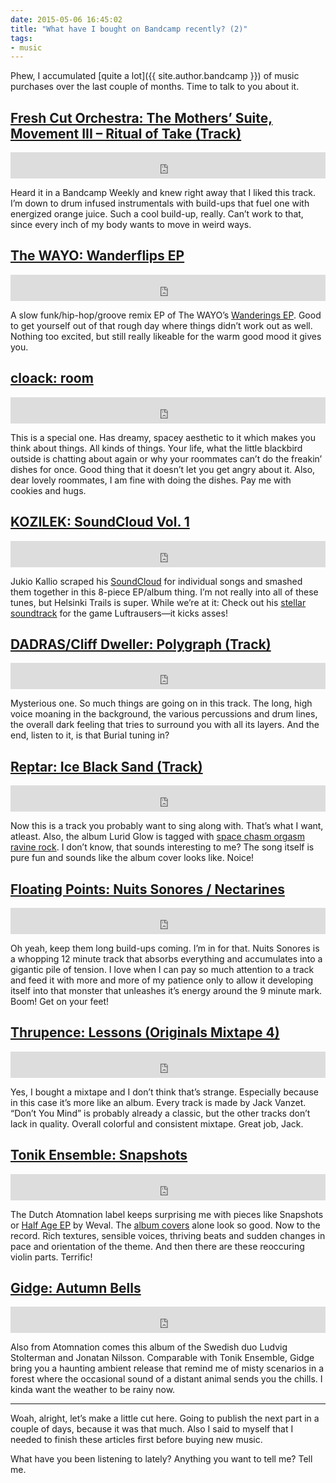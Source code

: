```yaml
---
date: 2015-05-06 16:45:02
title: "What have I bought on Bandcamp recently? (2)"
tags:
- music
---
```

Phew, I accumulated [quite a lot]({{ site.author.bandcamp }}) of music purchases over the last couple of months. Time to talk to you about it.

## [Fresh Cut Orchestra: The Mothers’ Suite, Movement III – Ritual of Take (Track)](https://freshcutorchestra.bandcamp.com/track/the-mothers-suite-movement-iii-ritual-of-take)

<p><iframe style="border: 0; width: 100%; height: 42px;" src="https://bandcamp.com/EmbeddedPlayer/album=1639524645/size=small/bgcol=ffffff/linkcol={{ site.ui_color }}/track=3525025781/transparent=true/" seamless><a href="https://freshcutorchestra.bandcamp.com/track/the-mothers-suite-movement-iii-ritual-of-take">Fresh Cut Orchestra: The Mothers’ Suite, Movement III – Ritual of Take</a></iframe></p>

Heard it in a Bandcamp Weekly and knew right away that I liked this track. I’m down to drum infused instrumentals with build-ups that fuel one with energized orange juice. Such a cool build-up, really. Can’t work to that, since every inch of my body wants to move in weird ways.

## [The WAYO: Wanderflips EP](http://thewayo.com/album/wanderflips-ep)

<p><iframe style="border: 0; width: 100%; height: 42px;" src="http://bandcamp.com/EmbeddedPlayer/album=4026784367/size=small/bgcol=ffffff/linkcol={{ site.ui_color }}/transparent=true/" seamless><a href="http://thewayo.com/album/wanderflips-ep">The WAYO: Wanderflips EP</a></iframe></p>

A slow funk/hip-hop/groove remix EP of The WAYO’s [Wanderings EP](http://thewayo.com/album/wanderings-ep). Good to get yourself out of that rough day where things didn’t work out as well. Nothing too excited, but still really likeable for the warm good mood it gives you.

## [cloack: room](https://cloack.bandcamp.com/album/room)

<p><iframe style="border: 0; width: 100%; height: 42px;" src="https://bandcamp.com/EmbeddedPlayer/album=4222857852/size=small/bgcol=ffffff/linkcol={{ site.ui_color }}/transparent=true/" seamless><a href="http://cloack.bandcamp.com/album/room">cloack: room</a></iframe></p>

This is a special one. Has dreamy, spacey aesthetic to it which makes you think about things. All kinds of things. Your life, what the little blackbird outside is chatting about again or why your roommates can’t do the freakin’ dishes for once. Good thing that it doesn’t let you get angry about it. Also, dear lovely roommates, I am fine with doing the dishes. Pay me with cookies and hugs.

## [KOZILEK: SoundCloud Vol. 1](https://kozilek.bandcamp.com/album/from-soundcloud-vol-1)

<p><iframe style="border: 0; width: 100%; height: 42px;" src="https://bandcamp.com/EmbeddedPlayer/album=1150980943/size=small/bgcol=ffffff/linkcol={{ site.ui_color }}/transparent=true/" seamless><a href="http://kozilek.bandcamp.com/album/from-soundcloud-vol-1">KOZILEK: SoundCloud Vol. 1</a></iframe></p>

Jukio Kallio scraped his [SoundCloud](https://soundcloud.com/kozilek) for individual songs and smashed them together in this 8-piece EP/album thing. I’m not really into all of these tunes, but Helsinki Trails is super. While we’re at it: Check out his [stellar soundtrack](https://kozilek.bandcamp.com/album/luftrausers-ost) for the game Luftrausers—it kicks asses!

## [DADRAS/Cliff Dweller: Polygraph (Track)](https://dadras.bandcamp.com/track/polygraph-ft-cliff-dweller)

<p><iframe style="border: 0; width: 100%; height: 42px;" src="https://bandcamp.com/EmbeddedPlayer/album=2990939530/size=small/bgcol=ffffff/linkcol={{ site.ui_color }}/track=68607929/transparent=true/" seamless><a href="https://dadras.bandcamp.com/track/polygraph-ft-cliff-dweller">DADRAS/Cliff Dweller: Polygraph</a></iframe></p>

Mysterious one. So much things are going on in this track. The long, high voice moaning in the background, the various percussions and drum lines, the overall dark feeling that tries to surround you with all its layers. And the end, listen to it, is that Burial tuning in?

## [Reptar: Ice Black Sand (Track)](https://reptarmusic.bandcamp.com/track/ice-black-sand)

<p><iframe style="border: 0; width: 100%; height: 42px;" src="https://bandcamp.com/EmbeddedPlayer/album=3334048101/size=small/bgcol=ffffff/linkcol={{ site.ui_color }}/track=2045468045/transparent=true/" seamless><a href="https://reptarmusic.bandcamp.com/track/ice-black-sand">Reptar: Ice Black Sand</a></iframe></p>

Now this is a track you probably want to sing along with. That’s what I want, atleast. Also, the album Lurid Glow is tagged with [space chasm orgasm ravine rock](https://bandcamp.com/tag/space-chasm-orgasm-ravine-rock). I don’t know, that sounds interesting to me? The song itself is pure fun and sounds like the album cover looks like. Noice!

## [Floating Points: Nuits Sonores / Nectarines](https://eglorecords.bandcamp.com/album/nuits-sonores-nectarines)

<p><iframe style="border: 0; width: 100%; height: 42px;" src="https://bandcamp.com/EmbeddedPlayer/album=530101042/size=small/bgcol=ffffff/linkcol={{ site.ui_color }}/transparent=true/" seamless><a href="http://eglorecords.bandcamp.com/album/nuits-sonores-nectarines">Floating Points: Nuits Sonores / Nectarines</a></iframe></p>

Oh yeah, keep them long build-ups coming. I’m in for that. Nuits Sonores is a whopping 12 minute track that absorbs everything and accumulates into a gigantic pile of tension. I love when I can pay so much attention to a track and feed it with more and more of my patience only to allow it developing itself into that monster that unleashes it’s energy around the 9 minute mark. Boom! Get on your feet!

## [Thrupence: Lessons (Originals Mixtape 4)](https://thrupence.bandcamp.com/album/lessons-originals-mixtape-4)

<p><iframe style="border: 0; width: 100%; height: 42px;" src="https://bandcamp.com/EmbeddedPlayer/album=2691335417/size=small/bgcol=ffffff/linkcol={{ site.ui_color }}/transparent=true/" seamless><a href="http://thrupence.bandcamp.com/album/lessons-originals-mixtape-4">Thrupence: Lessons (Originals Mixtape 4)</a></iframe></p>

Yes, I bought a mixtape and I don’t think that’s strange. Especially because in this case it’s more like an album. Every track is made by Jack Vanzet. “Don’t You Mind” is probably already a classic, but the other tracks don’t lack in quality. Overall colorful and consistent mixtape. Great job, Jack.

## [Tonik Ensemble: Snapshots](https://atomnation.bandcamp.com/album/snapshots)

<p><iframe style="border: 0; width: 100%; height: 42px;" src="https://bandcamp.com/EmbeddedPlayer/album=1032985799/size=small/bgcol=ffffff/linkcol={{ site.ui_color }}/transparent=true/" seamless><a href="http://atomnation.bandcamp.com/album/snapshots">Tonik Ensemble: Snapshots</a></iframe></p>

The Dutch Atomnation label keeps surprising me with pieces like Snapshots or [Half Age EP](https://atomnation.bandcamp.com/album/half-age-ep) by Weval. The [album covers](https://atomnation.bandcamp.com/music) alone look so good. Now to the record. Rich textures, sensible voices, thriving beats and sudden changes in pace and orientation of the theme. And then there are these reoccuring violin parts. Terrific!

## [Gidge: Autumn Bells](https://atomnation.bandcamp.com/album/autumn-bells)

<p><iframe style="border: 0; width: 100%; height: 42px;" src="https://bandcamp.com/EmbeddedPlayer/album=415289895/size=small/bgcol=ffffff/linkcol={{ site.ui_color }}/transparent=true/" seamless><a href="http://atomnation.bandcamp.com/album/autumn-bells">Gidge: Autumn Bells</a></iframe></p>

Also from Atomnation comes this album of the Swedish duo Ludvig Stolterman and Jonatan Nilsson. Comparable with Tonik Ensemble, Gidge bring you a haunting ambient release that remind me of misty scenarios in a forest where the occasional sound of a distant animal sends you the chills. I kinda want the weather to be rainy now.

---

Woah, alright, let’s make a little cut here. Going to publish the next part in a couple of days, because it was that much. Also I said to myself that I needed to finish these articles first before buying new music.

What have you been listening to lately? Anything you want to tell me? Tell me.
